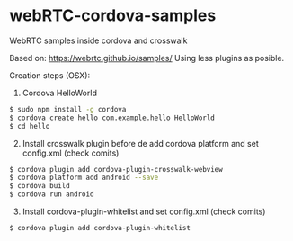 # webRTC-cordova-samples
WebRTC samples inside cordova and crosswalk

Based on: https://webrtc.github.io/samples/
Using less plugins as posible.

Creation steps (OSX):

1) Cordova HelloWorld

```sh
$ sudo npm install -g cordova
$ cordova create hello com.example.hello HelloWorld
$ cd hello
```

2) Install crosswalk plugin before de add cordova platform
and set config.xml (check comits)
```sh
$ cordova plugin add cordova-plugin-crosswalk-webview
$ cordova platform add android --save
$ cordova build
$ cordova run android
```

3) Install cordova-plugin-whitelist
and set config.xml (check comits)
```sh
$ cordova plugin add cordova-plugin-whitelist
```